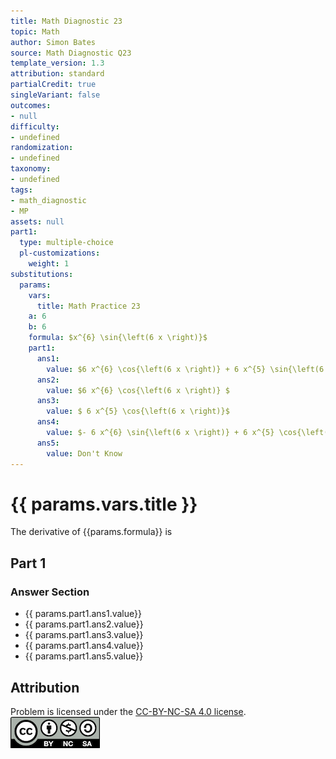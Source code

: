 ```yaml
---
title: Math Diagnostic 23
topic: Math
author: Simon Bates
source: Math Diagnostic Q23
template_version: 1.3
attribution: standard
partialCredit: true
singleVariant: false
outcomes:
- null
difficulty:
- undefined
randomization:
- undefined
taxonomy:
- undefined
tags:
- math_diagnostic
- MP
assets: null
part1:
  type: multiple-choice
  pl-customizations:
    weight: 1
substitutions:
  params:
    vars:
      title: Math Practice 23
    a: 6
    b: 6
    formula: $x^{6} \sin{\left(6 x \right)}$
    part1:
      ans1:
        value: $6 x^{6} \cos{\left(6 x \right)} + 6 x^{5} \sin{\left(6 x \right)}$
      ans2:
        value: $6 x^{6} \cos{\left(6 x \right)} $
      ans3:
        value: $ 6 x^{5} \cos{\left(6 x \right)}$
      ans4:
        value: $- 6 x^{6} \sin{\left(6 x \right)} + 6 x^{5} \cos{\left(6 x \right)}$
      ans5:
        value: Don't Know
---
```

# {{ params.vars.title }}
The derivative of {{params.formula}} is

## Part 1

### Answer Section

- {{ params.part1.ans1.value}}
- {{ params.part1.ans2.value}}
- {{ params.part1.ans3.value}}
- {{ params.part1.ans4.value}}
- {{ params.part1.ans5.value}}

## Attribution

Problem is licensed under the [CC-BY-NC-SA 4.0 license](https://creativecommons.org/licenses/by-nc-sa/4.0/).<br> ![The Creative Commons 4.0 license requiring attribution-BY, non-commercial-NC, and share-alike-SA license.](https://raw.githubusercontent.com/firasm/bits/master/by-nc-sa.png)